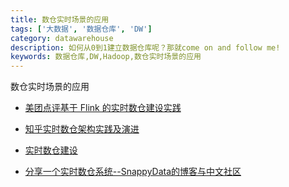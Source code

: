 ```yaml
---
title: 数仓实时场景的应用
tags: ['大数据', '数据仓库', 'DW']
category: datawarehouse
description: 如何从0到1建立数据仓库呢？那就come on and follow me!
keywords: 数据仓库,DW,Hadoop,数仓实时场景的应用
---
```


数仓实时场景的应用

- [美团点评基于 Flink 的实时数仓建设实践](https://www.jianshu.com/p/1f66be648b02)

- [知乎实时数仓架构实践及演进
](https://blog.csdn.net/cqacry2798/article/details/88101580)

- [实时数仓建设](https://www.jianshu.com/p/560c2598e3d5)

- [分享一个实时数仓系统--SnappyData的博客与中文社区](https://blog.csdn.net/lmalds/article/details/80051137)
